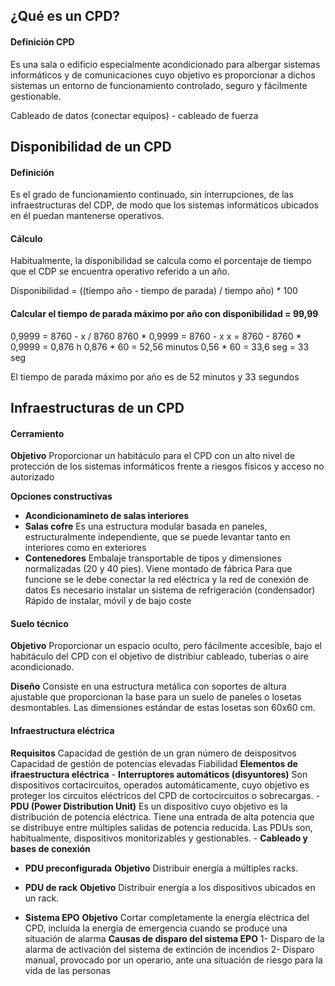 ## ¿Qué es un CPD?
#### Definición CPD
Es una sala o edificio especialmente acondicionado para albergar sistemas informáticos y de comunicaciones cuyo objetivo es proporcionar a dichos sistemas un entorno de funcionamiento controlado, seguro y fácilmente gestionable. 

Cableado de datos  (conectar equipos) - cableado de fuerza


## Disponibilidad de un CPD
#### Definición
Es el grado de funcionamiento continuado, sin interrupciones, de las infraestructuras del CDP, de modo que los sistemas informáticos ubicados en él puedan mantenerse operativos.

#### Cálculo
Habitualmente, la disponibilidad se calcula como el porcentaje de tiempo que el CDP se encuentra operativo referido a un año.

Disponibilidad = ((tiempo año - tiempo de parada) / tiempo año) * 100  

#### Calcular el tiempo de parada máximo por año con disponibilidad = 99,99
0,9999 = 8760 - x / 8760
8760 * 0,9999 = 8760 - x
x = 8760 - 8760 * 0,9999 = 0,876 h
0,876 * 60 = 52,56 minutos
0,56 * 60 = 33,6 seg = 33 seg

El tiempo de parada máximo por año es de 52 minutos y 33 segundos


## Infraestructuras de un CPD
#### Cerramiento
**Objetivo**
			Proporcionar un habitáculo para el CPD con un alto nivel de protección de los sistemas informáticos frente a riesgos físicos y acceso no autorizado

**Opciones constructivas**
- **Acondicionamineto de salas interiores**
- **Salas cofre**
		Es una estructura modular basada en paneles, estructuralmente independiente, que se puede levantar tanto en interiores como en exteriores
- **Contenedores**
		Embalaje transportable de tipos y dimensiones normalizadas (20 y 40 pies).
		Viene montado de fábrica
		Para que funcione se le debe conectar la red eléctrica y la red de conexión de datos
		Es necesario instalar un sistema de refrigeración (condensador)
		Rápido de instalar, móvil  y de bajo coste
			
#### Suelo técnico
**Objetivo**
		Proporcionar un espacio oculto, pero fácilmente accesible, bajo el habitáculo del CPD con el objetivo de distribiur cableado, tuberías o aire acondicionado.

**Diseño**
			Consiste en una estructura metálica con soportes de altura ajustable que proporcionan la base para un suelo de paneles o losetas desmontables. Las dimensiones estándar de estas losetas son 60x60 cm.

#### Infraestructura eléctrica
**Requisitos**
		Capacidad de gestión de un gran número de deispositvos
		Capacidad de gestión de potencias elevadas
		Fiabilidad
**Elementos de ifraestructura eléctrica**
		- **Interruptores automáticos (disyuntores)**
				Son dispositivos cortacircuitos, operados automáticamente, cuyo objetivo es proteger los circuitos eléctricos del CPD de cortocircuitos o sobrecargas. 
		- **PDU (Power Distribution Unit)**
				Es un dispositivo cuyo objetivo es la distribución de potencia eléctrica. Tiene una entrada de alta potencia que se distribuye entre múltiples salidas de potencia reducida. Las PDUs son, habitualmente, dispositivos monitorizables y gestionables.
		- **Cableado y bases de conexión**

- **PDU preconfigurada**
	**Objetivo**
		Distribuir energía a múltiples racks.
- **PDU de rack**
	**Objetivo**
		Distribuir energía a los dispositivos ubicados en un rack.

- **Sistema EPO**
	  **Objetivo**
		  Cortar completamente la energía eléctrica del CPD, incluida la energía de emergencia cuando se produce una situación de alarma
	  **Causas de disparo del sistema EPO**
		  1- Disparo de la alarma de activación del sistema de extinción de incendios
		  2- Disparo manual, provocado por un operario, ante una situación de riesgo para la vida de las personas






















		

